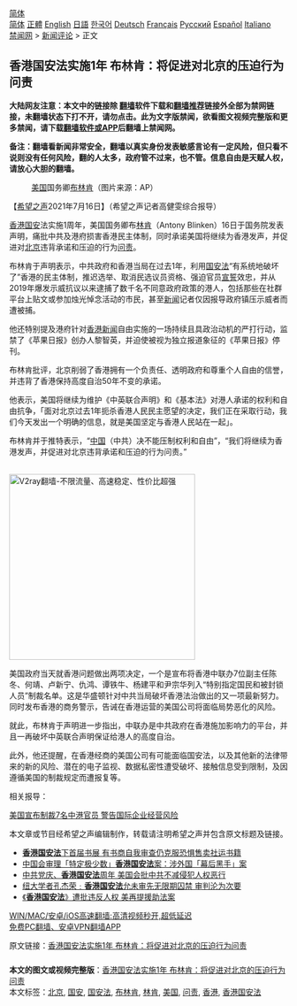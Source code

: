  <!-- 面包屑导航 --> <div class="breadcrumb"><!-- GTranslate: https://gtranslate.io/ -->  <div class="switcher notranslate">  <div class="selected">  <a href="#" onclick="return false;"> 简体</a>  </div>  <div class="option">  <a href="https://www.bannedbook.org" onclick="doGTranslate('zh-CN|zh-CN');jQuery('div.switcher div.selected a').html(jQuery(this).html());return false;" title="简体中文" class="nturl selected"> 简体</a>  <a href="https://www.bannedbook.org/zh-tw/" onclick="doGTranslate('zh-CN|zh-TW');jQuery('div.switcher div.selected a').html(jQuery(this).html());return false;" title="繁體中文" class="nturl"> 正體</a>  <a href="https://www.bannedbook.org/en/" onclick="doGTranslate('zh-CN|en');jQuery('div.switcher div.selected a').html(jQuery(this).html());return false;" title="English" class="nturl"> English</a>  <a href="https://www.bannedbook.org/ja/" onclick="doGTranslate('zh-CN|ja');jQuery('div.switcher div.selected a').html(jQuery(this).html());return false;" title="日本語" class="nturl"> 日語</a>  <a href="https://www.bannedbook.org/ko/" onclick="doGTranslate('zh-CN|ko');jQuery('div.switcher div.selected a').html(jQuery(this).html());return false;" title="한국어" class="nturl"> 한국어</a>  <a href="https://www.bannedbook.org/de/" onclick="doGTranslate('zh-CN|de');jQuery('div.switcher div.selected a').html(jQuery(this).html());return false;" title="Deutsch" class="nturl"> Deutsch</a>  <a href="https://www.bannedbook.org/fr/" onclick="doGTranslate('zh-CN|fr');jQuery('div.switcher div.selected a').html(jQuery(this).html());return false;" title="Français" class="nturl"> Français</a>  <a href="https://www.bannedbook.org/ru/" onclick="doGTranslate('zh-CN|ru');jQuery('div.switcher div.selected a').html(jQuery(this).html());return false;" title="Русский" class="nturl"> Русский</a>  <a href="https://www.bannedbook.org/es/" onclick="doGTranslate('zh-CN|es');jQuery('div.switcher div.selected a').html(jQuery(this).html());return false;" title="Español" class="nturl"> Español</a>  <a href="https://www.bannedbook.org/it/" onclick="doGTranslate('zh-CN|it');jQuery('div.switcher div.selected a').html(jQuery(this).html());return false;" title="Italiano" class="nturl"> Italiano</a>  </div>  </div>      <div class='breadcrumb-sub'><!-- Breadcrumb NavXT 6.3.0 --> <a href="https://www.bannedbook.org/" class="home">禁闻网</a> &gt; <a href="https://www.bannedbook.org/bnews/comments/" class="category">新闻评论</a> &gt; 正文</div></div><h2>香港国安法实施1年 布林肯：将促进对北京的压迫行为问责</h2> <p class="notice"><b>大陆网友注意：本文中的链接除 <a href="https://github.com/bannedbook/fanqiang" >翻墙</a>软件下载和<a href="https://github.com/killgcd/justmysocks/blob/master/README.md">翻墙推荐</a>链接外全部为禁网链接，未翻墙状态下打不开，请勿点击。此为文字版禁闻，欲看图文视频完整版和更多禁闻，请下载<a href="https://github.com/bannedbook/fanqiang">翻墙软件或APP</a>后翻墙上禁闻网。</p><p>备注：翻墙看新闻非常安全，翻墙以真实身份发表敏感言论有一定风险，但只看不说则没有任何风险，翻的人太多，政府管不过来，也不管。信息自由是天赋人权，请放心大胆的翻墙。</b></p>  <div class="entry"> <figure><figcaption><a href="https://www.bannedbook.org/bnews/tag/%e7%be%8e%e5%9b%bd/" class="st_tag internal_tag" rel="tag" title="标签 美国 下的日志">美国</a>国务卿<a href="https://www.bannedbook.org/bnews/tag/%e5%b8%83%e6%9e%97%e8%82%af/" class="st_tag internal_tag" rel="tag" title="标签 布林肯 下的日志">布林肯</a>（图片来源：AP）</figcaption></figure> <p>【<span class='wp_keywordlink_affiliate'><a href="https://www.soundofhope.org" title="希望之声" target="_blank">希望之声</a></span>2021年7月16日】（希望之声记者高健雯综合报导）</p> <p><a href="https://www.bannedbook.org/bnews/tag/%e9%a6%99%e6%b8%af/" class="st_tag internal_tag" rel="tag" title="标签 香港 下的日志">香港</a><a href="https://www.bannedbook.org/bnews/tag/%E5%9B%BD%E5%AE%89/" class="st_tag internal_tag" rel="tag" title="标签 国安 下的日志">国安</a>法实施1周年，美国国务卿布<a href="https://www.bannedbook.org/bnews/tag/%e6%9e%97%e8%82%af/" class="st_tag internal_tag" rel="tag" title="标签 林肯 下的日志">林肯</a>（Antony Blinken）16日于国务院发表声明，痛批中共及港府损害香港民主体制，同时承诺美国将继续为香港发声，并促进对<a href="https://www.bannedbook.org/bnews/tag/%e5%8c%97%e4%ba%ac/" class="st_tag internal_tag" rel="tag" title="标签 北京 下的日志">北京</a>违背承诺和压迫的行为<a href="https://www.bannedbook.org/bnews/tag/%E9%97%AE%E8%B4%A3/" class="st_tag internal_tag" rel="tag" title="标签 问责 下的日志">问责</a>。</p> <p>布林肯于声明表示，中共政府和香港当局在过去1年，利用<a href="https://www.bannedbook.org/bnews/tag/%e5%9b%bd%e5%ae%89%e6%b3%95/" class="st_tag internal_tag" rel="tag" title="标签 国安法 下的日志">国安法</a>“有系统地破坏了”香港的民主体制，推迟选举、取消民选议员资格、强迫官员<span class='wp_keywordlink'><a href="https://www.bannedbook.org/forum5/topic17.html" title="宣誓与预言" target="_blank">宣誓</a></span>效忠，并从2019年爆发示威抗议以来逮捕了数千名不同意政府政策的港人，包括那些在社群平台上贴文或参加烛光悼念活动的市民，甚至<span class='wp_keywordlink_affiliate'><a href="https://www.bannedbook.org/" title="新闻">新闻</a></span>记者仅因报导政府镇压示威者而遭被捕。</p> <p>他还特别提及港府针对<span class='wp_keywordlink_affiliate'><a href="https://www.bannedbook.org/bnews/cnnews/hknews/" title="香港新闻" target="_blank">香港新闻</a></span>自由实施的一场持续且具政治动机的严打行动，监禁了《苹果日报》创办人黎智英，并迫使被视为独立报道象征的《苹果日报》停刊。</p>  <p>布林肯批评，北京削弱了香港拥有一个负责任、透明政府和尊重个人自由的信誉，并违背了香港保持高度自治50年不变的承诺。</p> <p>他表示，美国将继续为维护《中英联合声明》和《基本法》对港人承诺的权利和自由抗争，「面对北京过去1年扼杀香港人民民主愿望的决定，我们正在采取行动，我们今天发出一个明确的信息，就是美国坚定与香港人民站在一起」。</p> <p>布林肯并于推特表示，“<span class='wp_keywordlink_affiliate'><a href="https://www.bannedbook.org/" title="中国" target="_blank">中国</a></span>（中共）决不能压制权利和自由”，“我们将继续为香港发声，并促进对北京违背承诺和压迫的行为问责。”</p> <p><br/><a href="https://github.com/bannedbook/fanqiang/wiki/V2ray%E6%9C%BA%E5%9C%BA"><img src="https://raw.githubusercontent.com/bannedbook/fanqiang/master/v2ss/images/v2free.jpg" width="336" alt="V2ray翻墙-不限流量、高速稳定、性价比超强"></a><br/></p>  <p>美国政府当天就香港问题做出两项决定，一个是宣布将香港中联办7位副主任陈冬、何靖、卢新宁、仇鸿、谭铁牛、杨建平和尹宗华列入“特别指定国民和被封锁人员”制裁名单。这是华盛顿针对中共当局破坏香港法治做出的又一项最新努力。同时发布香港的商务警示，告诫在香港运营的美国公司将面临局势恶化的风险。</p> <p>就此，布林肯于声明进一步指出，中联办是中共政府在香港施加影响力的平台，并且一再破坏中英联合声明保证给港人的高度自治。</p> <p>此外，他还提醒，在香港经商的美国公司有可能面临国安法，以及其他新的法律带来的新的风险、潜在的电子监视、数据私密性遭受破坏、接触信息受到限制，及因遵循美国的制裁规定而遭报复等。</p> <p>相关报导：</p>  <p><a href="https://www.soundofhope.org/post/526337?lang=b5">美国宣布制裁7名中港官员 警告国际企业经营风险</a></p> <p>本文章或节目经希望之声编辑制作，转载请注明希望之声并包含原文标题及链接。 </p> <ul class='op-related-articles' title='相关阅读'> <li><a href='https://www.bannedbook.org/bnews/cnnews/hknews/20210715/1587244.html' target='_blank'><b>香港国安法</b>下首届书展 有书商自我审查仍克服恐惧售卖社运书籍</a></li> <li><a href='https://www.bannedbook.org/bnews/headline/20210705/1580803.html' target='_blank'>中国会审理「特定极少数」<b>香港国安法</b>案：涉外国「幕后黑手」案</a></li> <li><a href='https://www.bannedbook.org/bnews/comments/20210702/1578566.html' target='_blank'>中共党庆、<b>香港国安法</b>周年 美国会批中共不减侵犯人权恶行</a></li> <li><a href='https://www.bannedbook.org/bnews/comments/20210630/1577547.html' target='_blank'>纽大学者孔杰荣﹕<b>香港国安法</b>允未审先无限期囚禁 审判沦为次要</a></li> <li><a href='https://www.bannedbook.org/bnews/baitai/20210630/1577379.html' target='_blank'>《<b>香港国安法</b>》遭批违反人权 美再提援助法案</a></li> </ul> <p class="texttj"> <a href="https://github.com/bannedbook/fanqiang/wiki/V2ray%E6%9C%BA%E5%9C%BA" target="_blank">WIN/MAC/安卓/iOS高速翻墙:高清视频秒开,超低延迟</a><br/> <a href="https://github.com/bannedbook/fanqiang/wiki/%E7%A6%81%E9%97%BB%E7%BD%91%E5%AE%89%E5%8D%93%E7%BF%BB%E5%A2%99%E6%96%B0%E9%97%BBAPP" target="_blank">免费PC翻墙、安卓VPN翻墙APP</a></p><p>原文链接：<a class="src_link"  href="https://www.soundofhope.org/post/526490" target="_blank">香港国安法实施1年 布林肯：将促进对北京的压迫行为问责</a></p> <a name='sharetosocial'></a>  <div style="margin-bottom:5px;padding-bottom:5px;clear:both"> <div id="archive-pix-1" class="banner-ads"> <!-- AuctionX Display platform tag START --> <div id="26318x728x90x621x_ADSLOT2" clicktrack="%%CLICK_URL_ESC%%"></div> <!-- AuctionX Display platform tag END --> </div> <div id="archive-pix-2" class="banner-ads"> <!-- AuctionX Display platform tag START --> <div id="26315x300x250x621x_ADSLOT2" clicktrack="%%CLICK_URL_ESC%%"></div> <!-- AuctionX Display platform tag END --> </div> </div>    <div id="archive-pix-1" class="banner-ads"> <!-- AuctionX Display platform tag START --> <div id="26318x728x90x621x_ADSLOT3" clicktrack="%%CLICK_URL_ESC%%"></div> <!-- AuctionX Display platform tag END --> </div> <div><b>本文的图文或视频完整版</b>：<a href='https://www.bannedbook.org/bnews/comments/20210717/1588913.html'>香港国安法实施1年 布林肯：将促进对北京的压迫行为问责</a></div>  </div><!--END ENTRY--> <div class="postfooter"> <div>本文标签：<a href="https://www.bannedbook.org/bnews/tag/%e5%8c%97%e4%ba%ac/" rel="tag">北京</a>, <a href="https://www.bannedbook.org/bnews/tag/%E5%9B%BD%E5%AE%89/" rel="tag">国安</a>, <a href="https://www.bannedbook.org/bnews/tag/%e5%9b%bd%e5%ae%89%e6%b3%95/" rel="tag">国安法</a>, <a href="https://www.bannedbook.org/bnews/tag/%e5%b8%83%e6%9e%97%e8%82%af/" rel="tag">布林肯</a>, <a href="https://www.bannedbook.org/bnews/tag/%e6%9e%97%e8%82%af/" rel="tag">林肯</a>, <a href="https://www.bannedbook.org/bnews/tag/%e7%be%8e%e5%9b%bd/" rel="tag">美国</a>, <a href="https://www.bannedbook.org/bnews/tag/%E9%97%AE%E8%B4%A3/" rel="tag">问责</a>, <a href="https://www.bannedbook.org/bnews/tag/%e9%a6%99%e6%b8%af/" rel="tag">香港</a>, <a href="https://www.bannedbook.org/bnews/tag/%e9%a6%99%e6%b8%af%e5%9b%bd%e5%ae%89%e6%b3%95/" rel="tag">香港国安法</a></div>  </div><!--END POSTFOOTER--> 
